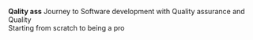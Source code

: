 **Qality ass**
Journey to Software development with Quality assurance and Quality<br>
Starting from scratch to being a pro<br>

